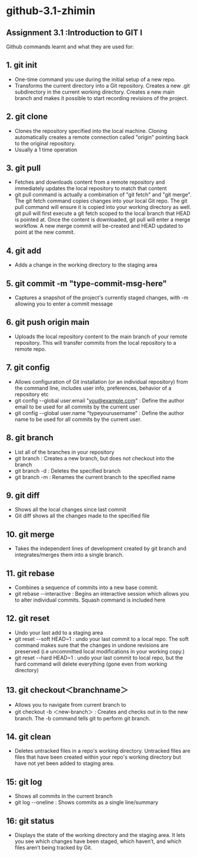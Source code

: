# github-3.1-zhimin
## Assignment 3.1 :Introduction to GIT I

Github commands learnt and what they are used for: 

## 1. git init
 - One-time command you use during the initial setup of a new repo. 
 - Transforms the current directory into a Git repository. Creates a new .git subdirectory in the current working directory. Creates a new main branch and makes it possible to start recording revisions of the project.

## 2. git clone <ssh or https of remote repo>
 - Clones the repository specified into the local machine. Cloning automatically creates a remote connection called "origin" pointing back to the original repository.
 - Usually a 1 time operation

## 3. git pull
 - Fetches and downloads content from a remote repository and immediately updates the local repository to match that content
 - git pull command is actually a combination of "git fetch" and "git merge". The git fetch command copies changes into your local Git repo. The git pull command will ensure it is copied into your working directory as well. git pull will first execute a git fetch scoped to the local branch that HEAD is pointed at. Once the content is downloaded, git pull will enter a merge workflow. A new merge commit will be-created and HEAD updated to point at the new commit.

## 4. git add
- Adds a change in the working directory to the staging area

## 5. git commit -m "type-commit-msg-here"
 - Captures a snapshot of the project's currently staged changes, with -m allowing you to enter a commit message

## 6. git push origin main
- Uploads the local repository content to the main branch of your remote repository. This will transfer commits from the local repository to a remote repo.

## 7. git config
- Allows configuration of Git installation (or an individual repository) from the command line, includes user info, preferences, behavior of a repository etc
- git config --global user.email "you@example.com" : Define the author email to be used for all commits by the current user
- git config --global user.name "typeyourusername" : Define the author name to be used for all commits by the current user.

## 8. git branch
- List all of the branches in your repository
- git branch <nameofnewbranch> : Creates a new branch, but does not checkout into the branch
- git branch -d <nameofbranchtodelete> : Deletes the specified branch
- git branch -m <renamebranch> : Renames the current branch to the specified name

## 9. git diff 
- Shows all the local changes since last commit
- Git diff <filename> shows all the changes made to the specified file

## 10. git merge
- Takes the independent lines of development created by git branch and integrates/merges them into a single branch.

## 11. git rebase
- Combines a sequence of commits into a new base commit.
- git rebase --interactive <base> : Begins an interactive session which allows you to alter individual commits. Squash command is included here 

## 12. git reset
- Undo your last add to a staging area
- git reset --soft HEAD~1  : undo your last commit to a local repo. The soft command makes sure that the changes in undone revisions are preserved (i.e uncommitted local modifications in your working copy.)
- git reset --hard HEAD~1 : undo your last commit to local repo, but the hard command will delete everything (gone even from working directory)

## 13. git checkout＜branchname＞
- Allows you to navigate from current branch to <branchname>
- git checkout -b ＜new-branch＞ : Creates and checks out in to the new branch. The -b command tells git to perform git branch. 

## 14. git clean
- Deletes untracked files in a repo's working directory. Untracked files are files that have been created within your repo's working directory but have not yet been added to staging area. 

## 15: git log 
- Shows all commits in the current branch
- git log --oneline : Shows commits as a single line/summary

## 16: git status
- Displays the state of the working directory and the staging area. It lets you see which changes have been staged, which haven’t, and which files aren’t being tracked by Git.
